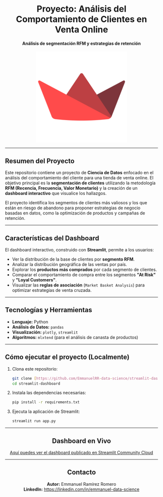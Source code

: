 <h1 align="center">Proyecto: Análisis del Comportamiento de Clientes en Venta Online</h1>
<h4 align="center">Análisis de segmentación RFM y estrategias de retención</h4>

<p align="center">
  <img src="https://github.com/github/explore/blob/main/topics/streamlit/streamlit.png?raw=true" width="300">
</p>

---

## Resumen del Proyecto

Este repositorio contiene un proyecto de **Ciencia de Datos** enfocado en el análisis del comportamiento del cliente para una tienda de venta online. El objetivo principal es la **segmentación de clientes** utilizando la metodología **RFM (Recencia, Frecuencia, Valor Monetario)** y la creación de un **dashboard interactivo** que visualice los hallazgos.

El proyecto identifica los segmentos de clientes más valiosos y los que están en riesgo de abandono para proponer estrategias de negocio basadas en datos, como la optimización de productos y campañas de retención.

---

## Características del Dashboard

El dashboard interactivo, construido con **Streamlit**, permite a los usuarios:

- Ver la distribución de la base de clientes por **segmento RFM**.
- Analizar la distribución geográfica de las ventas por país.
- Explorar los **productos más comprados** por cada segmento de clientes.
- Comparar el comportamiento de compra entre los segmentos **"At Risk"** y **"Loyal Customers"**.
- Visualizar las **reglas de asociación** (`Market Basket Analysis`) para optimizar estrategias de venta cruzada.

---

## Tecnologías y Herramientas

- **Lenguaje:** Python
- **Análisis de Datos:** `pandas`
- **Visualización:** `plotly`, `streamlit`
- **Algoritmos:** `mlxtend` (para el análisis de canasta de productos)

---

## Cómo ejecutar el proyecto (Localmente)

1.  Clona este repositorio:
    ```bash
    git clone [https://github.com/EmmanuelRR-data-science/streamlit-dashboard.git](https://github.com/EmmanuelRR-data-science/streamlit-dashboard.git)
    cd streamlit-dashboard
    ```
2.  Instala las dependencias necesarias:
    ```bash
    pip install -r requirements.txt
    ```
3.  Ejecuta la aplicación de Streamlit:
    ```bash
    streamlit run app.py
    ```

---

<h2 align="center">Dashboard en Vivo</h2>
<p align="center">
  <a href="https://dashboard-emmanuel-rr.streamlit.app/" target="_blank">Aquí puedes ver el dashboard publicado en Streamlit Community Cloud</a>
</p>

---

<h2 align="center">Contacto</h2>
<p align="center">
  <b>Autor:</b> Emmanuel Ramírez Romero<br>
  <b>LinkedIn:</b> <a href="https://linkedin.com/in/emmanuel-data-science">https://linkedin.com/in/emmanuel-data-science</a>
</p>
